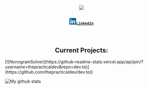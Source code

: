 <h1 align="center">
  <a href="https://git.io/typing-svg">
    <img src="https://readme-typing-svg.herokuapp.com/?lines=Hello,+There!+👋;This+is+Hawkins+Peterson;Nice+to+meet+you!&center=true&size=30">
  </a>
</h1>
<h5 align="center">
  <code><a href="https://www.linkedin.com/in/hawkins-peterson/" title="linkedin"><img src="/images/Linkedin.svg" width=22>Linkedin</a></code>
</h5> <!---           LINKS!            --->
<br>

<h2 align="center">Current Projects:</h2>
[![NonogramSolver](https://github-readme-stats.vercel.app/api/pin/?username=thepracticaldev&repo=dev.to)](https://github.com/thepracticaldev/dev.to))

![My github stats](https://github-readme-stats.vercel.app/api?username=Hawkins03)
